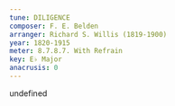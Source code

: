 ```yaml
---
tune: DILIGENCE
composer: F. E. Belden
arranger: Richard S. Willis (1819-1900)
year: 1820-1915
meter: 8.7.8.7. With Refrain
key: E♭ Major
anacrusis: 0
---
```

undefined